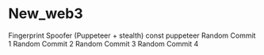 # New_web3
Fingerprint Spoofer (Puppeteer + stealth) const puppeteer 
Random Commit 1
Random Commit 2
Random Commit 3
Random Commit 4

